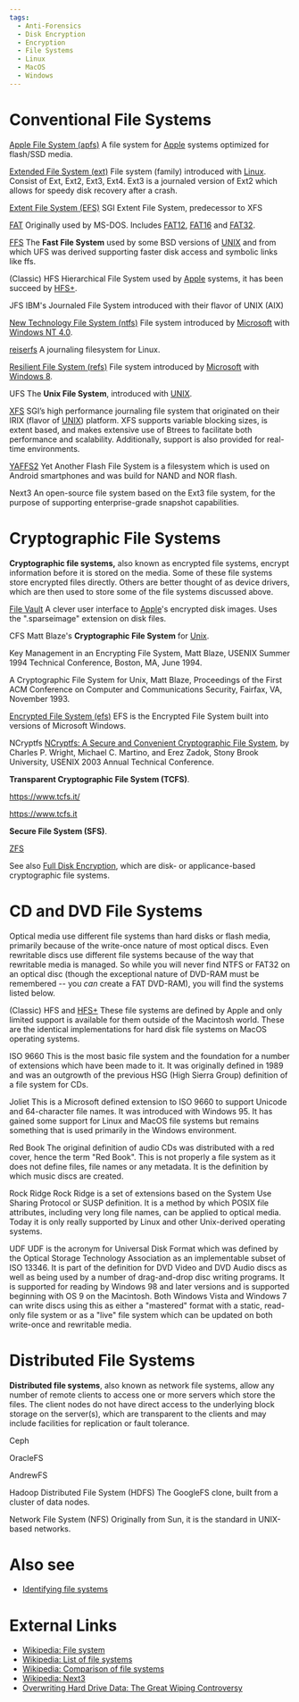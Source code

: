 ```yaml
---
tags:
  - Anti-Forensics
  - Disk Encryption
  - Encryption
  - File Systems
  - Linux
  - MacOS
  - Windows
---
```

# Conventional File Systems

[Apple File System (apfs)](apple_file_system_(apfs).md)
A file system for [Apple](apple_inc.md) systems optimized for
flash/SSD media.

[Extended File System (ext)](extended_file_system_(ext).md)
File system (family) introduced with [Linux](linux.md). Consist
of Ext, Ext2, Ext3, Ext4. Ext3 is a journaled version of Ext2 which
allows for speedy disk recovery after a crash.

[Extent File System (EFS)](https://en.wikipedia.org/wiki/Extent_File_System)
SGI Extent File System, predecessor to XFS

[FAT](fat.md)
Originally used by MS-DOS. Includes [FAT12](fat.md),
[FAT16](fat.md) and [FAT32](fat.md).

[FFS](ffs.md)
The **Fast File System** used by some BSD versions of [UNIX](unix.md) and from
which UFS was derived supporting faster disk access and symbolic links
like ffs.

(Classic) HFS
Hierarchical File System used by [Apple](apple_inc.md) systems, it
has been succeed by [HFS+](hfs+.md).

JFS
IBM's Journaled File System introduced with their flavor of UNIX (AIX)

[New Technology File System (ntfs)](new_technology_file_system_(ntfs).md)
File system introduced by [Microsoft](microsoft.md) with
[Windows NT 4.0](windows.md).

[reiserfs](reiserfs.md)
A journaling filesystem for Linux.

[Resilient File System (refs)](resilient_file_system_(refs).md)
File system introduced by [Microsoft](microsoft.md) with
[Windows 8](windows.md).

UFS
The **Unix File System**, introduced with [UNIX](unix.md).

[XFS](xfs.md)
SGI’s high performance journaling file system that
originated on their IRIX (flavor of
[UNIX](unix.md)) platform. XFS supports variable blocking sizes,
is extent based, and makes extensive use of Btrees
to facilitate both performance and scalability. Additionally, support is
also provided for real-time environments.

[YAFFS2](yaffs2.md)
Yet Another Flash File System is a filesystem which is used on Android
smartphones and was build for NAND and NOR flash.

Next3
An open-source file system based on the Ext3 file system, for the
purpose of supporting enterprise-grade snapshot capabilities.

# Cryptographic File Systems

**Cryptographic file systems,** also known as encrypted file systems,
encrypt information before it is stored on the media. Some of these file
systems store encrypted files directly. Others are better thought of as
device drivers, which are then used to store some of the file systems
discussed above.

[File Vault](file_vault.md)
A clever user interface to [Apple](apple_inc.md)'s encrypted disk
images. Uses the ".sparseimage" extension on disk files.

CFS
Matt Blaze's **Cryptographic File System** for [Unix](unix.md).

Key Management in an Encrypting File System, Matt Blaze, USENIX
Summer 1994 Technical Conference, Boston, MA, June 1994.

A Cryptographic File System for Unix, Matt Blaze, Proceedings of
the First ACM Conference on Computer and Communications Security,
Fairfax, VA, November 1993.

[Encrypted File System (efs)](windows_encrypted_file_system.md)
EFS is the Encrypted File System built into versions of Microsoft
Windows.

NCryptfs
[NCryptfs: A Secure and Convenient Cryptographic File System](https://www.fsl.cs.sunysb.edu/docs/ncryptfs/ncryptfs.pdf),
by Charles P. Wright, Michael C. Martino, and Erez Zadok, Stony Brook
University, USENIX 2003 Annual Technical Conference.

**Transparent Cryptographic File System (TCFS)**.

<https://www.tcfs.it/>

<https://www.tcfs.it>

**Secure File System (SFS)**.

[ZFS](zfs.md)

See also [Full Disk Encryption](full_disk_encryption.md), which
are disk- or applicance-based cryptographic file systems.

# CD and DVD File Systems

Optical media use different file systems than hard disks or flash media,
primarily because of the write-once nature of most optical discs. Even
rewritable discs use different file systems because of the way that
rewritable media is managed. So while you will never find NTFS or FAT32
on an optical disc (though the exceptional nature of DVD-RAM must be
remembered -- you *can* create a FAT DVD-RAM), you will find the systems
listed below.

(Classic) HFS and [HFS+](hfs+.md)
These file systems are defined by Apple and only limited support is available for them outside of the Macintosh world. These are the identical implementations for hard disk file systems on MacOS operating systems.

ISO 9660
This is the most basic file system and the foundation for a number of
extensions which have been made to it. It was originally defined in 1989
and was an outgrowth of the previous HSG (High Sierra Group) definition
of a file system for CDs.

Joliet
This is a Microsoft defined extension to ISO 9660 to support Unicode and
64-character file names. It was introduced with Windows 95. It has
gained some support for Linux and MacOS file systems but remains
something that is used primarily in the Windows environment.

Red Book
The original definition of audio CDs was distributed with a red cover,
hence the term "Red Book". This is not properly a file system as it does
not define files, file names or any metadata. It is the definition by
which music discs are created.

Rock Ridge
Rock Ridge is a set of extensions based on the System Use Sharing
Protocol or SUSP definition. It is a method by which POSIX file
attributes, including very long file names, can be applied to optical
media. Today it is only really supported by Linux and other Unix-derived
operating systems.

UDF
UDF is the acronym for Universal Disk Format which was defined by the
Optical Storage Technology Association as an implementable subset of
ISO 13346. It is part of the definition for DVD Video and DVD Audio
discs as well as being used by a number of drag-and-drop disc writing
programs. It is supported for reading by Windows 98 and later versions
and is supported beginning with OS 9 on the Macintosh. Both Windows
Vista and Windows 7 can write discs using this as either a "mastered"
format with a static, read-only file system or as a "live" file system
which can be updated on both write-once and rewritable media.

# Distributed File Systems

**Distributed file systems**, also known as network file systems, allow
any number of remote clients to access one or more servers which store
the files. The client nodes do not have direct access to the underlying
block storage on the server(s), which are transparent to the clients and
may include facilities for replication or fault tolerance.

Ceph

OracleFS

AndrewFS

Hadoop Distributed File System (HDFS)
The GoogleFS clone, built from a cluster of data nodes.

Network File System (NFS)
Originally from Sun, it is the standard in UNIX-based networks.

# Also see

- [Identifying file systems](identifying_file_systems.md)

# External Links

- [Wikipedia: File system](https://en.wikipedia.org/wiki/File_system)
- [Wikipedia: List of file systems](https://en.wikipedia.org/wiki/List_of_file_systems)
- [Wikipedia: Comparison of file systems](https://en.wikipedia.org/wiki/Comparison_of_file_systems)
- [Wikipedia: Next3](https://en.wikipedia.org/wiki/Next3)
- [Overwriting Hard Drive Data: The Great Wiping Controversy](https://www.researchgate.net/publication/221160815_Overwriting_Hard_Drive_Data_The_Great_Wiping_Controversy)
